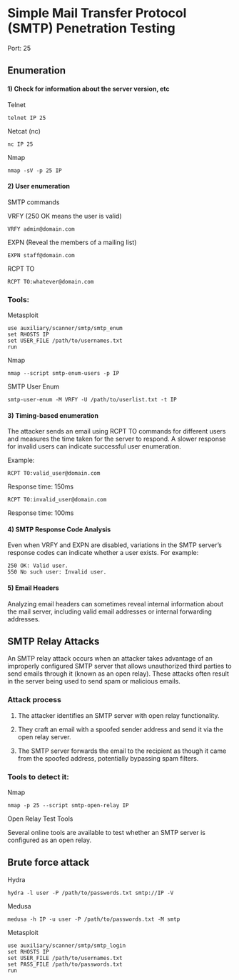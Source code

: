 # Simple Mail Transfer Protocol (SMTP) Penetration Testing

Port: 25

## Enumeration

#### 1) Check for information about the server version, etc

Telnet

    telnet IP 25

Netcat (nc)

    nc IP 25

Nmap

    nmap -sV -p 25 IP

#### 2) User enumeration

SMTP commands

VRFY (250 OK means the user is valid)

    VRFY admin@domain.com

EXPN (Reveal the members of a mailing list)

    EXPN staff@domain.com

RCPT TO

    RCPT TO:whatever@domain.com

### Tools:

Metasploit

    use auxiliary/scanner/smtp/smtp_enum 
    set RHOSTS IP  
    set USER_FILE /path/to/usernames.txt 
    run

Nmap

    nmap --script smtp-enum-users -p IP

SMTP User Enum

    smtp-user-enum -M VRFY -U /path/to/userlist.txt -t IP

#### 3) Timing-based enumeration

The attacker sends an email using RCPT TO commands for different users and measures the time taken for the server to respond. A slower response for invalid users can indicate successful user enumeration.

Example:

    RCPT TO:valid_user@domain.com

Response time: 150ms

    RCPT TO:invalid_user@domain.com

Response time: 100ms

#### 4) SMTP Response Code Analysis

Even when VRFY and EXPN are disabled, variations in the SMTP server’s response codes can indicate whether a user exists. For example:

    250 OK: Valid user.
    550 No such user: Invalid user.

#### 5) Email Headers

Analyzing email headers can sometimes reveal internal information about the mail server, including valid email addresses or internal forwarding addresses.

## SMTP Relay Attacks

An SMTP relay attack occurs when an attacker takes advantage of an improperly configured SMTP server that allows unauthorized third parties to send emails through it (known as an open relay). These attacks often result in the server being used to send spam or malicious emails.

### Attack process

1. The attacker identifies an SMTP server with open relay functionality.

2. They craft an email with a spoofed sender address and send it via the open relay server.

3. The SMTP server forwards the email to the recipient as though it came from the spoofed address, potentially bypassing spam filters.

### Tools to detect it:

Nmap 

    nmap -p 25 --script smtp-open-relay IP

Open Relay Test Tools

Several online tools are available to test whether an SMTP server is configured as an open relay.

## Brute force attack

Hydra

    hydra -l user -P /path/to/passwords.txt smtp://IP -V

Medusa

    medusa -h IP -u user -P /path/to/passwords.txt -M smtp

Metasploit

    use auxiliary/scanner/smtp/smtp_login 
    set RHOSTS IP 
    set USER_FILE /path/to/usernames.txt 
    set PASS_FILE /path/to/passwords.txt 
    run

